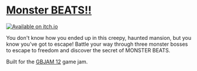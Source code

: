 # [Monster BEATS!!](https://daemonxi.itch.io/monster-beats)

[![Available on itch.io](http://jessemillar.github.io/available-on-itchio-badge/badge-color.png)](https://daemonxi.itch.io/monster-beats)

You don't know how you ended up in this creepy, haunted mansion, but you know
you've got to escape! Battle your way through three monster bosses to escape to
freedom and discover the secret of MONSTER BEATS.

Built for the [GBJAM 12](https://itch.io/jam/gbjam-12) game jam.
